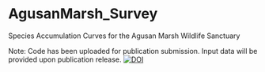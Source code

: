 # AgusanMarsh_Survey
Species Accumulation Curves for the Agusan Marsh Wildlife Sanctuary

Note: Code has been uploaded for publication submission. Input data will be provided upon publication release.
[![DOI](https://zenodo.org/badge/995140125.svg)](https://doi.org/10.5281/zenodo.15580934)
